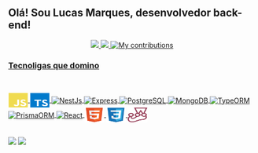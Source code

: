 ## Olá! Sou Lucas Marques, desenvolvedor  back-end!
<div align="center">
  <a href="https://github.com/codedbylucas">
  <img height="180em" src="https://github-readme-stats.vercel.app/api?username=codedbylucas&show_icons=true&theme=dracula&count_private=true"/>
  <img height="180em" src="https://github-readme-stats.vercel.app/api/top-langs/?username=codedbylucas&layout=compact&langs_count=7&theme=dracula"/>
  <img src="https://github-readme-streak-stats.herokuapp.com?user=codedbylucas&theme=dracula&date_format=M%20j%5B%2C%20Y%5D" alt="My contributions" />
</div>
<div align="center">
  <a href="https://github.com/codedbylucas">
</div>

### Tecnoligas que domino

##


<div style="display: inline_block"><br>
  <img align="center" alt="Js" height="30" width="40" src="https://raw.githubusercontent.com/devicons/devicon/master/icons/javascript/javascript-plain.svg">
  <img align="center" alt="Ts" height="30" width="40" src="https://raw.githubusercontent.com/devicons/devicon/master/icons/typescript/typescript-plain.svg">
  <img align="center" alt="NestJs" height="30" width="40" src="https://cdn.jsdelivr.net/gh/devicons/devicon/icons/nestjs/nestjs-plain.svg" />
  <img align="center" alt="Express" height="35" width="auto" src="https://www.guayerd.com/wp-content/uploads//2021/04/expressjs-logo.svg" />
  <img align="center" alt="PostgreSQL" height="30" width="40" src="https://cdn.jsdelivr.net/gh/devicons/devicon/icons/postgresql/postgresql-original.svg" />
  <img align="center" alt="MongoDB" height="30" width="30" src="https://cdn.jsdelivr.net/gh/devicons/devicon/icons/mongodb/mongodb-original.svg" />
  <img align="center" alt="TypeORM" height="30" width="auto" src="https://avatars.githubusercontent.com/u/20165699?s=200&v=4" />
  <img align="center" alt="PrismaORM" height="30" width="auto" src="https://res.cloudinary.com/practicaldev/image/fetch/s--6LfYwHeK--/c_fill,f_auto,fl_progressive,h_320,q_auto,w_320/https://dev-to-uploads.s3.amazonaws.com/uploads/organization/profile_image/1608/0f93b179-76bf-4ee7-a838-e8222fbef062.png" />
  <img align="center" alt="React" height="30" src="https://upload.wikimedia.org/wikipedia/commons/thumb/a/a7/React-icon.svg/2300px-React-icon.svg.png">
  <img align="center" alt="HTML" height="30" width="40" src="https://raw.githubusercontent.com/devicons/devicon/master/icons/html5/html5-original.svg">
  <img align="center" alt="CSS" height="30" width="40" src="https://raw.githubusercontent.com/devicons/devicon/master/icons/css3/css3-original.svg">
  <img align="center" alt="Jest" height="30" width="40" src="https://raw.githubusercontent.com/devicons/devicon/master/icons/jest/jest-plain.svg" />
</div>
  
  ##
 
<div> 
  <a href = "mailto:codedbylucas@gmail.com"><img src="https://img.shields.io/badge/-Gmail-%23333?style=for-the-badge&logo=gmail&logoColor=white" target="_blank"></a>
  <a href="https://www.linkedin.com/in/codedbylucas" target="_blank"><img src="https://img.shields.io/badge/-LinkedIn-%230077B5?style=for-the-badge&logo=linkedin&logoColor=white" target="_blank"></a> 
</div>
  

